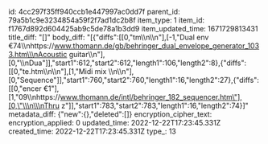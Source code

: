 id: 4cc297f35ff940ccb1e447997ac0dd7f
parent_id: 79a5b1c9e3234854a59f2f7ad1dc2b8f
item_type: 1
item_id: f1767d892d604425ab9c5de78a1b3dd9
item_updated_time: 1671729813431
title_diff: "[]"
body_diff: "[{\"diffs\":[[0,\"tm\\\n\\\n\"],[-1,\"Dual env €74\\\nhttps://www.thomann.de/gb/behringer_dual_envelope_generator_1033.htm\\\nAcoustic guitar\\\n\"],[0,\"\\\nDua\"]],\"start1\":612,\"start2\":612,\"length1\":106,\"length2\":8},{\"diffs\":[[0,\"te.htm\\\n\\\n\"],[1,\"Midi mix \\\n\\\n\"],[0,\"Sequence\"]],\"start1\":760,\"start2\":760,\"length1\":16,\"length2\":27},{\"diffs\":[[0,\"encer €1\"],[1,\"09\\\nhttps://www.thomann.de/intl/behringer_182_sequencer.htm\"],[0,\"\\\n\\\nThru z\"]],\"start1\":783,\"start2\":783,\"length1\":16,\"length2\":74}]"
metadata_diff: {"new":{},"deleted":[]}
encryption_cipher_text: 
encryption_applied: 0
updated_time: 2022-12-22T17:23:45.331Z
created_time: 2022-12-22T17:23:45.331Z
type_: 13